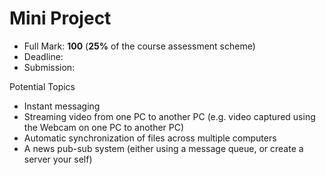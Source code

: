 # Mini Project

* Full Mark: **100** (**25%** of the course assessment scheme)
* Deadline:
* Submission:

Potential Topics

- Instant messaging
- Streaming video from one PC to another PC (e.g. video captured using the Webcam on one PC to another PC)
- Automatic synchronization of files across multiple computers
- A news pub-sub system (either using a message queue, or create a server your self)
